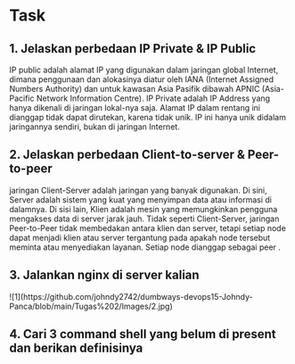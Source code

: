 <h1>Task</h1> 

<h2>1. Jelaskan perbedaan IP Private & IP Public</h2>
IP public adalah alamat IP yang digunakan dalam jaringan global Internet, dimana
penggunaan dan alokasinya diatur oleh IANA (Internet Assigned Numbers Authority)
dan untuk kawasan Asia Pasifik dibawah APNIC (Asia-Pacific Network Information
Centre).
IP Private adalah IP Address yang hanya dikenali di jaringan lokal-nya saja.
Alamat IP dalam rentang ini dianggap tidak dapat dirutekan, karena tidak
unik. IP ini hanya unik didalam jaringannya sendiri, bukan di jaringan Internet.

<h2>2. Jelaskan perbedaan Client-to-server & Peer-to-peer</h2>
jaringan Client-Server adalah jaringan yang banyak digunakan. Di sini, Server
adalah sistem yang kuat yang menyimpan data atau informasi di dalamnya. Di
sisi lain, Klien adalah mesin yang memungkinkan pengguna mengakses data
di server jarak jauh.
Tidak seperti Client-Server, jaringan Peer-to-Peer tidak membedakan antara
klien dan server, tetapi setiap node dapat menjadi klien atau server tergantung
pada apakah node tersebut meminta atau menyediakan layanan. Setiap node
dianggap sebagai peer .
<h2>3. Jalankan nginx di server kalian</h2>
![1](https://github.com/johndy2742/dumbways-devops15-Johndy-Panca/blob/main/Tugas%202/Images/2.jpg)

<h2>4. Cari 3 command shell yang belum di present dan berikan definisinya<h2>

